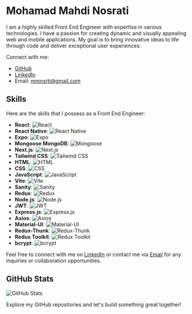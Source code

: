 # Mohamad Mahdi Nosrati

I am a highly skilled Front End Engineer with expertise in various technologies. I have a passion for creating dynamic and visually appealing web and mobile applications. My goal is to bring innovative ideas to life through code and deliver exceptional user experiences.

Connect with me:
- [GitHub](https://github.com/mmnsrti)
- [LinkedIn](https://www.linkedin.com/in/mohamad-mahdi-nosrati-4b6988269/)
- Email: [mmnsrti@gmail.com](mailto:mmnsrti@gmail.com)

## Skills

Here are the skills that I possess as a Front End Engineer:

- **React**: ![React](https://img.shields.io/badge/React-61DAFB?logo=react&logoColor=white)
- **React Native**: ![React Native](https://img.shields.io/badge/React_Native-61DAFB?logo=react&logoColor=white)
- **Expo**: ![Expo](https://img.shields.io/badge/Expo-000020?logo=expo&logoColor=white)
- **Mongoose MongoDB**: ![Mongoose](https://img.shields.io/badge/Mongoose-47A248?logo=mongodb&logoColor=white)
- **Next.js**: ![Next.js](https://img.shields.io/badge/Next.js-000000?logo=next.js&logoColor=white)
- **Tailwind CSS**: ![Tailwind CSS](https://img.shields.io/badge/Tailwind_CSS-38B2AC?logo=tailwind-css&logoColor=white)
- **HTML**: ![HTML](https://img.shields.io/badge/HTML-E34F26?logo=html5&logoColor=white)
- **CSS**: ![CSS](https://img.shields.io/badge/CSS-1572B6?logo=css3&logoColor=white)
- **JavaScript**: ![JavaScript](https://img.shields.io/badge/JavaScript-F7DF1E?logo=javascript&logoColor=black)
- **Vite**: ![Vite](https://img.shields.io/badge/Vite-646CFF?logo=vite&logoColor=white)
- **Sanity**: ![Sanity](https://img.shields.io/badge/Sanity-333333?logo=sanity&logoColor=white)
- **Redux**: ![Redux](https://img.shields.io/badge/Redux-764ABC?logo=redux&logoColor=white)
- **Node.js**: ![Node.js](https://img.shields.io/badge/Node.js-339933?logo=node.js&logoColor=white)
- **JWT**: ![JWT](https://img.shields.io/badge/JWT-000000?logo=json-web-tokens&logoColor=white)
- **Express.js**: ![Express.js](https://img.shields.io/badge/Express.js-000000?logo=express&logoColor=white)
- **Axios**: ![Axios](https://img.shields.io/badge/Axios-000000?logo=axios&logoColor=white)
- **Material-UI**: ![Material-UI](https://img.shields.io/badge/Material_UI-0081CB?logo=material-ui&logoColor=white)
- **Redux-Thunk**: ![Redux-Thunk](https://img.shields.io/badge/Redux-Thunk-764ABC?logo=redux&logoColor=white)
- **Redux Toolkit**: ![Redux Toolkit](https://img.shields.io/badge/Redux_Toolkit-764ABC?logo=redux&logoColor=white)
- **bcrypt**: ![bcrypt](https://img.shields.io/badge/bcrypt-BC0101?logo=node.js&logoColor=white)

Feel free to connect with me on [LinkedIn](https://www.linkedin.com/in/mohamad-mahdi-nosrati-4b6988269/) or contact me via [Email](mailto:mmnsrti@gmail.com) for any inquiries or collaboration opportunities.

## GitHub Stats

![GitHub Stats](https://github-readme-stats.vercel.app/api?username=mmnsrti&show_icons=true&theme=dark)

Explore my GitHub repositories and let's build something great together!
